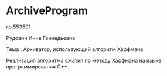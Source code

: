 # ArchiveProgram
гр.553501

Рудович Инна Геннадьевна

Тема : Архиватор, использующий алгоритм Хаффмана

Реализация алгоритма сжатия по методу Хаффмана на языке программирования С++.
